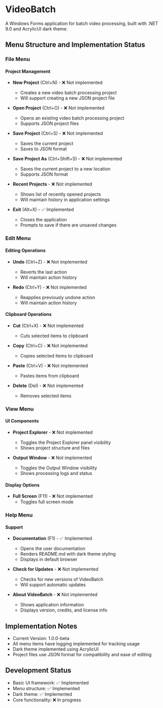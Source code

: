 # VideoBatch

A Windows Forms application for batch video processing, built with .NET 9.0 and AcrylicUI dark theme.

## Menu Structure and Implementation Status

### File Menu

#### Project Management
- **New Project** (Ctrl+N) - ❌ Not implemented
  - Creates a new video batch processing project
  - Will support creating a new JSON project file

- **Open Project** (Ctrl+O) - ❌ Not implemented
  - Opens an existing video batch processing project
  - Supports JSON project files

- **Save Project** (Ctrl+S) - ❌ Not implemented
  - Saves the current project
  - Saves to JSON format

- **Save Project As** (Ctrl+Shift+S) - ❌ Not implemented
  - Saves the current project to a new location
  - Supports JSON format

- **Recent Projects** - ❌ Not implemented
  - Shows list of recently opened projects
  - Will maintain history in application settings

- **Exit** (Alt+X) - ✅ Implemented
  - Closes the application
  - Prompts to save if there are unsaved changes

### Edit Menu

#### Editing Operations
- **Undo** (Ctrl+Z) - ❌ Not implemented
  - Reverts the last action
  - Will maintain action history

- **Redo** (Ctrl+Y) - ❌ Not implemented
  - Reapplies previously undone action
  - Will maintain action history

#### Clipboard Operations
- **Cut** (Ctrl+X) - ❌ Not implemented
  - Cuts selected items to clipboard

- **Copy** (Ctrl+C) - ❌ Not implemented
  - Copies selected items to clipboard

- **Paste** (Ctrl+V) - ❌ Not implemented
  - Pastes items from clipboard

- **Delete** (Del) - ❌ Not implemented
  - Removes selected items

### View Menu

#### UI Components
- **Project Explorer** - ❌ Not implemented
  - Toggles the Project Explorer panel visibility
  - Shows project structure and files

- **Output Window** - ❌ Not implemented
  - Toggles the Output Window visibility
  - Shows processing logs and status

#### Display Options
- **Full Screen** (F11) - ❌ Not implemented
  - Toggles full screen mode

### Help Menu

#### Support
- **Documentation** (F1) - ✅ Implemented
  - Opens the user documentation
  - Renders README.md with dark theme styling
  - Displays in default browser

- **Check for Updates** - ❌ Not implemented
  - Checks for new versions of VideoBatch
  - Will support automatic updates

- **About VideoBatch** - ❌ Not implemented
  - Shows application information
  - Displays version, credits, and license info

## Implementation Notes

- Current Version: 1.0.0-beta
- All menu items have logging implemented for tracking usage
- Dark theme implemented using AcrylicUI
- Project files use JSON format for compatibility and ease of editing

## Development Status

- Basic UI framework: ✅ Implemented
- Menu structure: ✅ Implemented
- Dark theme: ✅ Implemented
- Core functionality: ❌ In progress 